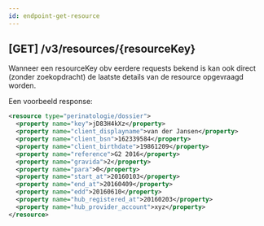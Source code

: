 ```yaml
---
id: endpoint-get-resource
---
```


## [GET] /v3/resources/{resourceKey}

Wanneer een resourceKey obv eerdere requests bekend is kan ook direct (zonder zoekopdracht) de laatste details van de resource opgevraagd worden.

Een voorbeeld response:

```xml
<resource type="perinatologie/dossier">
  <property name="key">jD83H4kXz</property>
  <property name="client_displayname">van der Jansen</property>
  <property name="client_bsn">162339584</property>
  <property name="client_birthdate">19861209</property>
  <property name="reference">G2 2016</property>
  <property name="gravida">2</property>
  <property name="para">0</property>
  <property name="start_at">20160103</property>
  <property name="end_at">20160409</property>
  <property name="edd">20160610</property>
  <property name="hub_registered_at">20160203</property>
  <property name="hub_provider_account">xyz</property>
</resource>
```
